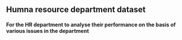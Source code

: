 ## Humna resource department dataset 
#### For the HR department to analyse their performance on the basis of various issues in the department 
